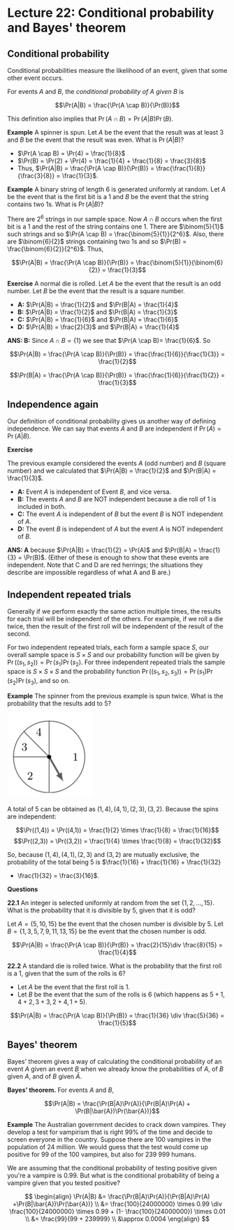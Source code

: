 # Lecture 22: Conditional probability and Bayes' theorem

## Conditional probability

Conditional probabilities measure the likelihood of an event, given that some
other event occurs.

For events _A_ and _B_, the _conditional probability of A given B_ is

$$\Pr(A|B) = \frac{\Pr(A \cap B)}{\Pr(B)}$$

This definition also implies that $\Pr(A \cap B) = \Pr(A|B)\Pr(B)$.

**Example** A spinner is spun. Let _A_ be the event that the result was at least
3 and _B_ be the event that the result was even. What is $\Pr(A|B)$?

- $\Pr(A \cap B) = \Pr(4) = \frac{1}{8}$
- $\Pr(B) = \Pr(2) + \Pr(4) = \frac{1}{4} + \frac{1}{8} = \frac{3}{8}$
- Thus, $\Pr(A|B) = \frac{\Pr(A \cap B)}{\Pr(B)} =
  \frac{\frac{1}{8}}{\frac{3}{8}} = \frac{1}{3}$.

**Example** A binary string of length 6 is generated uniformly at random. Let
_A_ be the event that is the first bit is a 1 and _B_ be the event that the
string contains two 1s. What is $\Pr(A|B)$?

There are $2^6$ strings in our sample space. Now $A \cap B$ occurs when the
first bit is a 1 and the rest of the string contains one 1. There are
$\binom{5}{1}$ such strings and so $\Pr(A \cap B) = \frac{\binom{5}{1}}{2^6}$.
Also, there are $\binom{6}{2}$ strings containing two 1s and so $\Pr(B) =
\frac{\binom{6}{2}}{2^6}$. Thus,

$$\Pr(A|B) = \frac{\Pr(A \cap B)}{\Pr(B)} = \frac{\binom{5}{1}}{\binom{6}{2}} =
\frac{1}{3}$$

**Exercise** A normal die is rolled. Let _A_ be the event that the result is an
odd number. Let _B_ be the event that the result is a square number.

- **A:** $\Pr(A|B) = \frac{1}{2}$ and $\Pr(B|A) = \frac{1}{4}$
- **B:** $\Pr(A|B) = \frac{1}{2}$ and $\Pr(B|A) = \frac{1}{3}$
- **C:** $\Pr(A|B) = \frac{1}{6}$ and $\Pr(B|A) = \frac{1}{6}$
- **D:** $\Pr(A|B) = \frac{2}{3}$ and $\Pr(B|A) = \frac{1}{4}$

**ANS: B:** Since $A \cap B = \{1\}$ we see that $\Pr(A \cap B)= \frac{1}{6}$.
So

$$\Pr(A|B) = \frac{\Pr(A \cap B)}{\Pr(B)} = \frac{\frac{1}{6}}{\frac{1}{3}} =
\frac{1}{2}$$

$$\Pr(B|A) = \frac{\Pr(A \cap B)}{\Pr(B)} = \frac{\frac{1}{6}}{\frac{1}{2}} =
\frac{1}{3}$$

## Independence again

Our definition of conditional probability gives us another way of defining
independence. We can say that events _A_ and _B_ are independent if $\Pr(A) =
\Pr(A|B)$.

**Exercise**

The previous example considered the events _A_ (odd number) and _B_ (square
number) and we calculated that $\Pr(A|B) = \frac{1}{2}$ and $\Pr(B|A) =
\frac{1}{3}$.

- **A:** Event _A_ is independent of Event _B_, and vice versa.
- **B:** The events _A_ and _B_ are NOT independent because a die roll of 1 is
  included in both.
- **C:** The event _A_ is independent of _B_ but the event _B_ is NOT
  independent of _A_.
- **D:** The event _B_ is independent of _A_ but the event _A_ is NOT
  independent of _B_.

**ANS: A** because $\Pr(A|B) = \frac{1}{2} = \Pr(A)$ and $\Pr(B|A) = \frac{1}{3}
= \Pr(B)$. (Either of these is enough to show that these events are independent.
Note that C and D are red herrings; the situations they describe are impossible
regardless of what A and B are.)

## Independent repeated trials

Generally if we perform exactly the same action multiple times, the results for
each trial will be independent of the others. For example, if we roll a die
twice, then the result of the first roll will be independent of the result of
the second.

For two independent repeated trials, each form a sample space _S_, our overall
sample space is $S \times S$ and our probability function will be given by
$\Pr((s_1, s_2)) = \Pr(s_1)\Pr(s_2)$. For three independent repeated trials the
sample space is $S \times S \times S$ and the probability function $\Pr((s_1,
s_2, s_3)) = \Pr(s_1)\Pr(s_2)\Pr(s_3)$, and so on.

**Example** The spinner from the previous example is spun twice. What is the
probability that the results add to 5?

![](images/L22-P10.png)

A total of 5 can be obtained as $(1,4), (4,1), (2,3), (3,2)$. Because the spins
are independent:

$$\Pr((1,4)) = \Pr((4,1)) = \frac{1}{2} \times \frac{1}{8} = \frac{1}{16}$$
$$\Pr((2,3)) = \Pr((3,2)) = \frac{1}{4} \times \frac{1}{8} = \frac{1}{32}$$

So, because $(1,4), (4,1), (2,3)$ and $(3,2)$ are mutually exclusive, the
probability of the total being 5 is $\frac{1}{16} + \frac{1}{16} + \frac{1}{32}
+ \frac{1}{32} = \frac{3}{16}$.

**Questions**

**22.1** An integer is selected uniformly at random from the set $\{1,2,\dots,
15\}$. What is the probability that it is divisible by 5, given that it is odd?

Let $A = \{5,10,15\}$ be the event that the chosen number is divisible by 5. Let
$B = \{1,3,5,7,9,11,13,15\}$ be the event that the chosen number is odd.

$$\Pr(A|B) = \frac{\Pr(A \cap B)}{\Pr(B)} = \frac{2}{15}\div \frac{8}{15} =
\frac{1}{4}$$

**22.2** A standard die is rolled twice. What is the probability that the first
roll is a 1, given that the sum of the rolls is 6?

- Let _A_ be the event that the first roll is 1.
- Let _B_ be the event that the sum of the rolls is 6 (which happens as $5+1,
  4+2, 3+3, 2+4, 1+5$).

$$\Pr(A|B) = \frac{\Pr(A \cap B)}{\Pr(B)} = \frac{1}{36} \div \frac{5}{36} =
\frac{1}{5}$$

## Bayes' theorem

Bayes' theorem gives a way of calculating the conditional probability of an
event _A_ given an event _B_ when we already know the probabilities of _A_, of
_B_ given _A_, and of _B_ given $\bar{A}$.

**Bayes' theorem.** For events _A_ and _B_,

$$\Pr(A|B) = \frac{\Pr(B|A)\Pr(A)}{\Pr(B|A)\Pr(A) +
\Pr(B|\bar{A})\Pr(\bar{A})}$$

**Example** The Australian government decides to crack down vampires. They
develop a test for vampirism that is right 99% of the time and decide to screen
everyone in the country. Suppose there are 100 vampires in the population of 24
million. We would guess that the test would come up positive for 99 of the 100
vampires, but also for 239 999 humans.

We are assuming that the conditional probability of testing positive given
you're a vampire is 0.99. But what is the conditional probability of being a
vampire given that you tested positive?

$$
\begin{align}
\Pr(A|B) &= \frac{\Pr(B|A)\Pr(A)}{\Pr(B|A)\Pr(A) +\Pr(B|\bar{A})\Pr(\bar{A})} \\
&= \frac{100}{24000000} \times 0.99 \div \frac{100}{24000000} \times 0.99 + (1-
\frac{100}{24000000}) \times 0.01 \\
&= \frac{99}{99 + 239999} \\
&\approx 0.0004
\eng{align}
$$
